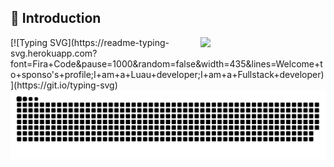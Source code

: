 ## 👋 Introduction
<img align='right' src='https://media1.giphy.com/media/PnrgGSqWqgHVU53JbH/200w.webp?cid=6c09b952kozx0pmozwzruo8jtcfgeh5l0rdlaxu48ii326g5&ep=v1_internal_gif_by_id&rid=200w.webp&ct=g' width='200'>
[![Typing SVG](https://readme-typing-svg.herokuapp.com?font=Fira+Code&pause=1000&random=false&width=435&lines=Welcome+to+sponso's+profile;I+am+a+Luau+developer;I+am+a+Fullstack+developer)](https://git.io/typing-svg)

<!--
**Sponsoparnordvpn/Sponsoparnordvpn** is a ✨ _special_ ✨ repository because its `README.md` (this file) appears on your GitHub profile.

Here are some ideas to get you started:

- 🔭 I’m currently working on ...
- 🌱 I’m currently learning ...
- 👯 I’m looking to collaborate on ...
- 🤔 I’m looking for help with ...
- 💬 Ask me about ...
- 📫 How to reach me: ...
- 😄 Pronouns: ...
- ⚡ Fun fact: ...
-->

<picture>
  <source media="(prefers-color-scheme: dark)" srcset="https://raw.githubusercontent.com/platane/platane/output/github-contribution-grid-snake-dark.svg">
  <source media="(prefers-color-scheme: light)" srcset="https://raw.githubusercontent.com/platane/platane/output/github-contribution-grid-snake.svg">
  <img alt="github contribution grid snake animation" src="https://raw.githubusercontent.com/platane/platane/output/github-contribution-grid-snake.svg">
</picture>

